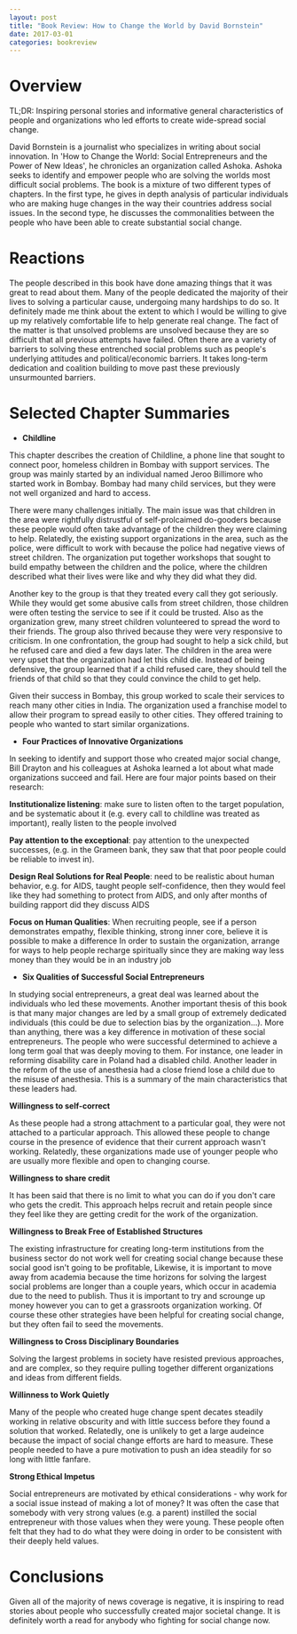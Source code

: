 ```yaml
---
layout: post
title: "Book Review: How to Change the World by David Bornstein"
date: 2017-03-01
categories: bookreview
---
```


# **Overview**

TL;DR: Inspiring personal stories and informative general characteristics of
people and organizations who led efforts to create wide-spread social change.

David Bornstein is a journalist who specializes in writing about social
innovation. In 'How to Change the World: Social Entrepreneurs and the Power of
New Ideas', he chronicles an organization called Ashoka. Ashoka seeks to
identify and empower people who are solving the worlds most difficult social
problems.  The book is a mixture of two different types of chapters. In the
first type, he gives in depth analysis of particular individuals who are
making huge changes in the way their countries address social issues. In the
second type, he discusses the commonalities between the people who have been
able to create substantial social change.

# **Reactions**

The people described in this book have done amazing things that it was great to
read about them.  Many of the people dedicated the majority of their lives
to solving a particular cause, undergoing many hardships to do so.  It
definitely made me think about the extent to which I would be willing to give
up my relatively comfortable life to help generate real change. The fact of
the matter is that unsolved problems are unsolved because they are so difficult
that all previous attempts have failed.
Often there are a variety of barriers to solving these entrenched social
problems such as people's underlying attitudes and political/economic barriers.
It takes long-term dedication and coalition building to move past these
previously unsurmounted barriers.

# **Selected Chapter Summaries**

- **Childline**

This chapter describes the creation of Childline, a phone line
that sought to connect poor, homeless children in Bombay with support services.
The group was mainly started by an individual named Jeroo Billimore who started
work in Bombay.  Bombay had many child services, but they were not well
organized and hard to access.

There were many challenges initially. The main issue was that children in the
area were rightfully distrustful of self-prolcaimed do-gooders because these
people would often take advantage of the children they were claiming to help.
Relatedly, the existing support organizations in the area, such as the police,
were difficult to work with because the police had negative views of street
children. The organization put together workshops that sought to build
empathy between the children and the police, where the children described what
their lives were like and why they did what they did.

Another key to the group is that they treated every call
they got seriously. While they would get some abusive calls from street
children, those children were often testing the service to see if it could be
trusted. Also as the organization grew, many street children volunteered to
spread the word to their friends. The group also thrived because they were very
responsive to criticism. In one confrontation, the group had sought to help a
sick child, but he refused care and died a few days later. The children in the
area were very upset that the organization had let this child die. Instead of
being defensive, the group learned that if a child refused care, they should
tell the friends of that child so that they could convince the child to get
help.

Given their success in Bombay, this group worked to scale their services to
reach many other cities in India. The organization used a franchise model to
allow their program to spread easily to other cities. They offered training to
people who wanted to start similar organizations.


- **Four Practices of Innovative Organizations**

In seeking to identify and support those who created major social change, Bill
Drayton and his colleagues at Ashoka learned a lot about what made
organizations succeed and fail. Here are four major points based on their
research:


**Institutionalize listening**: make sure to listen often to the target
population, and be systematic about it (e.g. every call to childline was
treated as important), really listen to the people involved

**Pay attention to the exceptional**: pay attention to the unexpected successes,
(e.g. in the Grameen bank, they saw that that poor people could be reliable to
invest in).

**Design Real Solutions for Real People**: need to be realistic about human
behavior, e.g. for AIDS, taught people self-confidence, then they would feel
like they had something to protect from AIDS, and only after months of building
rapport did they discuss AIDS


**Focus on Human Qualities**: When recruiting people, see if a person demonstrates
empathy, flexible thinking, strong inner core, believe it is possible to make a
difference In order to sustain the organization, arrange for ways to help
people recharge spiritually since they are making way less money than they
would be in an industry job


- **Six Qualities of Successful Social Entrepreneurs**

In studying social entrepreneurs, a great deal was learned about the
individuals who led these movements.  Another important thesis of this book is
that many major changes are led by a small group of extremely dedicated
individuals (this could be due to selection bias by the organization...).
More than anything, there was a key difference in motivation of these social
entrepreneurs. The people who were successful determined to achieve a long term
goal that was deeply moving to them. For instance, one leader in reforming
disability care in Poland had a disabled child. Another leader in the reform of
the use of anesthesia had a close friend lose a child due to the misuse of
anesthesia. This is a summary of the main characteristics that these leaders had.


**Willingness to self-correct**

As these people had a strong attachment to a particular goal, they were not
attached to a particular approach. This allowed these people to change course
in the presence of evidence that their current approach wasn't working.
Relatedly, these organizations made use of younger people who are usually more
flexible and open to changing course.

**Willingness to share credit**

It has been said that there is no limit to what you can do if you don't care
who gets the credit.  This approach helps recruit and retain people since they
feel like they are getting credit for the work of the organization.

**Willingness to Break Free of Established Structures**

The existing infrastructure for creating long-term institutions from the
business sector do not work well for
creating social change because these social good isn't going to be profitable,
Likewise, it is important to move away from academia because the time horizons
for solving the largest social problems are longer than a couple years, which
occur in academia due to the need to publish.  Thus it is important to try and
scrounge up money however you can to get a grassroots organization working.  Of
course these other strategies have been helpful for creating social change, but
they often fail to seed the movements.

**Willingness to Cross Disciplinary Boundaries**

Solving the largest problems in society have resisted previous
approaches, and are complex, so they require pulling together different
organizations and ideas from different fields.

**Willinness to Work Quietly**

Many of the people who created huge change spent decates steadily working in
relative obscurity and with little success before they found a solution that
worked. Relatedly, one is unlikely to get a large audeince because the impact
of social change efforts are  hard to measure. These people needed to have a
pure motivation to push an idea steadily for so long with little fanfare.

**Strong Ethical Impetus**

Social entrepreneurs are motivated by ethical considerations - why work for a
social issue instead of making a lot of money?  It was often the case that
somebody with very strong values (e.g. a parent) instilled the social
entrepreneur with those values when they were young.  These people often felt
that they had to do what they were doing in order to be consistent with their
deeply held values.

# **Conclusions**

Given all of the majority of news coverage is negative, it is inspiring to read
stories about people who successfully created major societal change. It is
definitely worth a read for anybody who fighting for social change now.
